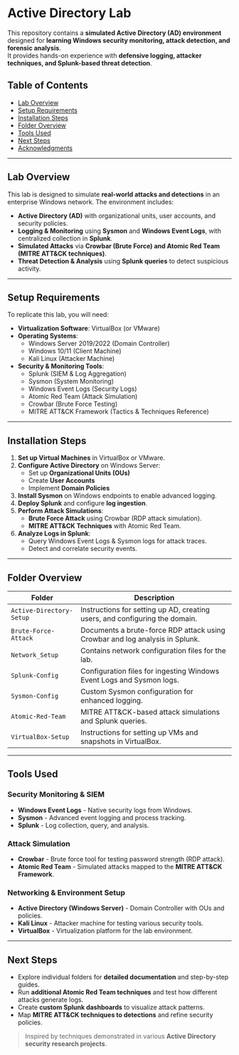 # Active Directory Lab

This repository contains a **simulated Active Directory (AD) environment** designed for **learning Windows security monitoring, attack detection, and forensic analysis**.  
It provides hands-on experience with **defensive logging, attacker techniques, and Splunk-based threat detection**.

## Table of Contents
- [Lab Overview](#lab-overview)
- [Setup Requirements](#setup-requirements)
- [Installation Steps](#installation-steps)
- [Folder Overview](#folder-overview)
- [Tools Used](#tools-used)
- [Next Steps](#next-steps)
- [Acknowledgments](#acknowledgments)

---

## Lab Overview
This lab is designed to simulate **real-world attacks and detections** in an enterprise Windows network. The environment includes:
- **Active Directory (AD)** with organizational units, user accounts, and security policies.
- **Logging & Monitoring** using **Sysmon** and **Windows Event Logs**, with centralized collection in **Splunk**.
- **Simulated Attacks** via **Crowbar (Brute Force) and Atomic Red Team (MITRE ATT&CK techniques)**.
- **Threat Detection & Analysis** using **Splunk queries** to detect suspicious activity.

---

## Setup Requirements
To replicate this lab, you will need:
- **Virtualization Software**: VirtualBox (or VMware)
- **Operating Systems**:
  - Windows Server 2019/2022 (Domain Controller)
  - Windows 10/11 (Client Machine)
  - Kali Linux (Attacker Machine)
- **Security & Monitoring Tools**:
  - Splunk (SIEM & Log Aggregation)
  - Sysmon (System Monitoring)
  - Windows Event Logs (Security Logs)
  - Atomic Red Team (Attack Simulation)
  - Crowbar (Brute Force Testing)
  - MITRE ATT&CK Framework (Tactics & Techniques Reference)

---

## Installation Steps
1. **Set up Virtual Machines** in VirtualBox or VMware.
2. **Configure Active Directory** on Windows Server:
   - Set up **Organizational Units (OUs)**
   - Create **User Accounts**
   - Implement **Domain Policies**
3. **Install Sysmon** on Windows endpoints to enable advanced logging.
4. **Deploy Splunk** and configure **log ingestion**.
5. **Perform Attack Simulations**:
   - **Brute Force Attack** using Crowbar (RDP attack simulation).
   - **MITRE ATT&CK Techniques** with Atomic Red Team.
6. **Analyze Logs in Splunk**:
   - Query Windows Event Logs & Sysmon logs for attack traces.
   - Detect and correlate security events.

---

## Folder Overview
| Folder | Description |
|--------|------------|
| `Active-Directory-Setup` | Instructions for setting up AD, creating users, and configuring the domain. |
| `Brute-Force-Attack` | Documents a brute-force RDP attack using Crowbar and log analysis in Splunk. |
| `Network_Setup` | Contains network configuration files for the lab. |
| `Splunk-Config` | Configuration files for ingesting Windows Event Logs and Sysmon logs. |
| `Sysmon-Config` | Custom Sysmon configuration for enhanced logging. |
| `Atomic-Red-Team` | MITRE ATT&CK-based attack simulations and Splunk queries. |
| `VirtualBox-Setup` | Instructions for setting up VMs and snapshots in VirtualBox. |

---

## Tools Used
### **Security Monitoring & SIEM**
- **Windows Event Logs** - Native security logs from Windows.
- **Sysmon** - Advanced event logging and process tracking.
- **Splunk** - Log collection, query, and analysis.

### **Attack Simulation**
- **Crowbar** - Brute force tool for testing password strength (RDP attack).
- **Atomic Red Team** - Simulated attacks mapped to the **MITRE ATT&CK Framework**.

### **Networking & Environment Setup**
- **Active Directory (Windows Server)** - Domain Controller with OUs and policies.
- **Kali Linux** - Attacker machine for testing various security tools.
- **VirtualBox** - Virtualization platform for the lab environment.

---

## Next Steps
- Explore individual folders for **detailed documentation** and step-by-step guides.
- Run **additional Atomic Red Team techniques** and test how different attacks generate logs.
- Create **custom Splunk dashboards** to visualize attack patterns.
- Map **MITRE ATT&CK techniques to detections** and refine security policies.

> Inspired by techniques demonstrated in various **Active Directory security research projects**.
